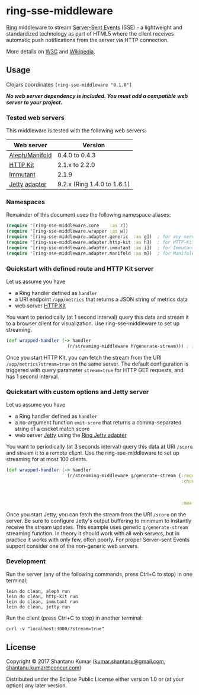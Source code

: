 # ring-sse-middleware

[Ring](https://github.com/ring-clojure/ring) middleware to stream
[Server-Sent Events](http://www.w3schools.com/html/html5_serversentevents.asp) (SSE) - a lightweight and standardized
technology as part of HTML5 where the client receives automatic push notifications from the server via HTTP connection.

More details on [W3C](http://www.w3.org/TR/eventsource/) and [Wikipedia](https://en.wikipedia.org/wiki/Server-sent_events).


## Usage

Clojars coordinates `[ring-sse-middleware "0.1.0"]`

_**No web server dependency is included. You must add a compatible web server to your project.**_


### Tested web servers

This middleware is tested with the following web servers:

| Web server                                                                             | Version                     |
|----------------------------------------------------------------------------------------|-----------------------------|
| [Aleph/Manifold](http://aleph.io/)                                                     | 0.4.0 to 0.4.3              |
| [HTTP Kit](http://www.http-kit.org/)                                                   | 2.1.x to 2.2.0              |
| [Immutant](http://immutant.org/)                                                       | 2.1.9                       |
| [Jetty](http://www.eclipse.org/jetty/) [adapter](https://github.com/ring-clojure/ring) | 9.2.x (Ring 1.4.0 to 1.6.1) |


### Namespaces

Remainder of this document uses the following namespace aliases:

```clojure
(require '[ring-sse-middleware.core    :as r])
(require '[ring-sse-middleware.wrapper :as w])
(require '[ring-sse-middleware.adapter.generic  :as g])  ; for any server with no response buffering
(require '[ring-sse-middleware.adapter.http-kit :as h])  ; for HTTP-Kit server only
(require '[ring-sse-middleware.adapter.immutant :as i])  ; for Immutant server only
(require '[ring-sse-middleware.adapter.manifold :as m])  ; for Manifold (Aleph server) only
```

### Quickstart with defined route and HTTP Kit server

Let us assume you have
- a Ring handler defined as `handler`
- a URI endpoint `/app/metrics` that returns a JSON string of metrics data
- web server [HTTP Kit](http://www.http-kit.org/)

You want to periodically (at 1 second interval) query this data and stream it to a browser client for visualization.
Use ring-sse-middleware to set up streaming.

```clojure
(def wrapped-handler (-> handler
                       (r/streaming-middleware h/generate-stream))) ; for Aleph it would be m/generate-stream
```

Once you start HTTP Kit, you can fetch the stream from the URI `/app/metrics?stream=true` on the same server. The
default configuration is triggered with query parameter `stream=true` for HTTP GET requests, and has 1 second interval.


### Quickstart with custom options and Jetty server

Let us assume you have
- a Ring handler defined as `handler`
- a no-argument function `emit-score` that returns a comma-separated string of a cricket match score
- web server [Jetty](http://www.eclipse.org/jetty/) using the [Ring Jetty adapter](https://github.com/ring-clojure/ring)

You want to periodically (at 3 seconds interval) query this data at URI `/score` and stream it to a remote client.
Use the ring-sse-middleware to set up streaming for at most 100 clients.

```clojure
(def wrapped-handler (-> handler
                       (r/streaming-middleware g/generate-stream {:request-matcher (partial r/uri-match "/score")
                                                                  :chunk-generator (-> (fn [_] (emit-score))
                                                                                     (w/wrap-delay 3000)
                                                                                     w/wrap-sse-event
                                                                                     w/wrap-pst)
                                                                  :max-connections 100})))
```

Once you start Jetty, you can fetch the stream from the URI `/score` on the server. Be sure to configure Jetty's output
buffering to minimum to instantly receive the stream updates. This example uses generic `g/generate-stream` streaming
function. In theory it should work with all web servers, but in practice it works with only few, often poorly. For
proper Server-sent Events support consider one of the non-generic web servers.


### Development

Run the server (any of the following commands, press Ctrl+C to stop) in one terminal:

```shell
lein do clean, aleph run
lein do clean, http-kit run
lein do clean, immutant run
lein do clean, jetty run
```

Run the client (press Ctrl+C to stop) in another terminal:

```shell
curl -v "localhost:3000/?stream=true"
```


## License

Copyright © 2017 Shantanu Kumar (kumar.shantanu@gmail.com, shantanu.kumar@concur.com)

Distributed under the Eclipse Public License either version 1.0 or (at
your option) any later version.

